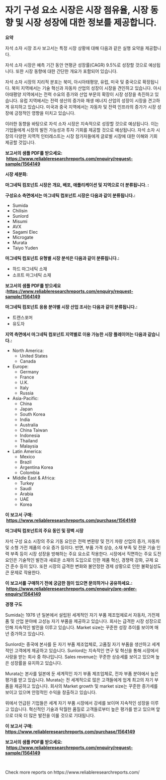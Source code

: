 <p><h1>자기 구성 요소 시장은 시장 점유율, 시장 동향 및 시장 성장에 대한 정보를 제공합니다.</h1></p><p><strong>요약</strong></p>
<p><p>자석 소자 시장 조사 보고서는 특정 시장 상황에 대해 다음과 같은 실행 요약을 제공합니다.</p><p>자석 소자 시장은 예측 기간 동안 연평균 성장률(CAGR) 9.5%로 성장할 것으로 예상됩니다. 또한 시장 동향에 대한 간단한 개요가 포함되어 있습니다.</p><p>자석 소자 시장의 지리적 분포는 북미, 아시아태평양, 유럽, 미국 및 중국으로 확장됩니다. 북미 지역에서는 기술 혁신과 자동차 산업의 성장이 시장을 견인하고 있습니다. 아시아태평양 지역에서는 전력 수요의 증가와 산업 부문의 확장이 시장 성장을 촉진하고 있습니다. 유럽 지역에서는 전력 생산의 증가와 재생 에너지 산업의 성장이 시장을 견고하게 유지하고 있습니다. 미국과 중국 지역에서는 자동차 및 전력 인프라의 증가가 시장 성장에 긍정적인 영향을 미치고 있습니다.</p><p>이러한 동향을 바탕으로 자석 소자 시장은 지속적으로 성장할 것으로 예상됩니다. 이는 기업들에게 시장의 발전 가능성과 투자 기회를 제공할 것으로 예상됩니다. 자석 소자 시장의 다양한 지역적 인터레스트는 시장 참가자들에게 글로벌 시장에 대한 이해와 기회 제공할 것입니다.</p></p>
<p><strong>보고서의 샘플 PDF를 받으세요: &nbsp;<a href="https://www.reliableresearchreports.com/enquiry/request-sample/1564149">https://www.reliableresearchreports.com/enquiry/request-sample/1564149</a></strong></p>
<p><strong>시장 세분화:</strong></p>
<p><strong> 마그네틱 컴포넌트 시장은 개요, 배포, 애플리케이션 및 지역으로 더 분류됩니다. :</strong></p>
<p><strong>구성요소 측면에서는 마그네틱 컴포넌트 시장은 다음과 같이 분류됩니다.:</strong></p>
<p><ul><li>Sumida</li><li>Chilisin</li><li>Sunlord</li><li>Misumi</li><li>AVX</li><li>Sagami Elec</li><li>Microgate</li><li>Murata</li><li>Taiyo Yuden</li></ul></p>
<p><strong> 마그네틱 컴포넌트 유형별 시장 분석은 다음과 같이 분류됩니다.:</strong></p>
<p><ul><li>하드 마그네틱 소재</li><li>소프트 마그네틱 소재</li></ul></p>
<p><strong>보고서의 샘플 PDF를 받으세요 :<a href="https://www.reliableresearchreports.com/enquiry/request-sample/1564149">https://www.reliableresearchreports.com/enquiry/request-sample/1564149</a></strong></p>
<p><strong> 마그네틱 컴포넌트 응용 분야별 시장 산업 조사는 다음과 같이 분류됩니다.:</strong></p>
<p><ul><li>트랜스포머</li><li>유도자</li></ul></p>
<p><strong>지역 측면에서 마그네틱 컴포넌트 지역별로 이용 가능한 시장 플레이어는 다음과 같습니다.:</strong></p>
<p><ul>
    <li>
        North America:
        <ul>
            <li>United States</li>
            <li>Canada</li>
        </ul>
    </li>
    <li>
        Europe:
        <ul>
            <li>Germany</li>
            <li>France</li>
            <li>U.K.</li>
            <li>Italy</li>
            <li>Russia</li>
        </ul>
    </li>
    <li>
        Asia-Pacific:
        <ul>
            <li>China</li>
            <li>Japan</li>
            <li>South Korea</li>
            <li>India</li>
            <li>Australia</li>
            <li>China Taiwan</li>
            <li>Indonesia</li>
            <li>Thailand</li>
            <li>Malaysia</li>
        </ul>
    </li>
    <li>
        Latin America:
        <ul>
            <li>Mexico</li>
            <li>Brazil</li>
            <li>Argentina Korea</li>
            <li>Colombia</li>
        </ul>
    </li>
    <li>
        Middle East & Africa:
        <ul>
            <li>Turkey</li>
            <li>Saudi</li>
            <li>Arabia</li>
            <li>UAE</li>
            <li>Korea</li>
        </ul>
    </li>
    </ul></p>
<p><strong>이 보고서 구매: &nbsp;<a href="https://www.reliableresearchreports.com/purchase/1564149">https://www.reliableresearchreports.com/purchase/1564149</a></strong></p>
<p><strong>마그네틱 컴포넌트의 주요 동인 및 장벽 시장</strong></p>
<p><p>자석 구성 요소 시장의 주요 기동 요인은 전력 변환량 및 전기 차량 산업의 증가, 자동차 및 소형 가전 제품의 수요 증가 등이다. 반면, 부품 가격 상승, 소재 부족 및 전문 기술 인력 부족 등이 시장 성장을 방해하는 주요 요소로 작용한다. 시장에서 직면하는 주요 도전 요인은 기술적인 발전과 새로운 소재의 도입으로 인한 제품 혁신, 경쟁력 강화, 규제 요건 준수 등이 있다. 또한 시장의 급격한 변화와 불안정한 경제 상황으로 인한 불확실성도 큰 문제로 작용한다.</p></p>
<p><strong>이 보고서를 구매하기 전에 궁금한 점이 있으면 문의하거나 공유하세요.: &nbsp;<a href="https://www.reliableresearchreports.com/enquiry/pre-order-enquiry/1564149">https://www.reliableresearchreports.com/enquiry/pre-order-enquiry/1564149</a></strong></p>
<p><strong>경쟁 구도</strong></p>
<p><p>Sumida는 1976 년 일본에서 설립된 세계적인 자기 부품 제조업체로서 자동차, 가전제품 및 산업 분야에 고성능 자기 부품을 제공하고 있습니다. 회사는 급격한 시장 성장으로 인해 지속적인 발전을 이루고 있습니다. Market size는 꾸준한 성장 추이를 보이며 매년 증가하고 있습니다. </p><p>Sunlord는 중국에 본사를 둔 자기 부품 제조업체로, 고품질 자기 부품을 생산하고 세계적인 고객에게 제공하고 있습니다. Sunlord는 지속적인 연구 및 혁신을 통해 시장에서 사랑을 받는 회사 중 하나입니다. Sales revenue는 꾸준한 상승세를 보이고 있으며 높은 성장률을 유지하고 있습니다.</p><p>Murata는 본사를 일본에 둔 세계적인 자기 부품 제조업체로, 전자 부품 분야에서 높은 평가를 받고 있습니다. Murata는 전 세계적으로 많은 고객들에게 업계 최고의 자기 부품을 제공하고 있습니다. 회사의 Market growth 및 market size는 꾸준한 증가세를 보이고 있으며 안정적인 수익을 창출하고 있습니다.</p><p>위에서 언급된 기업들은 세계 자기 부품 시장에서 강세를 보이며 지속적인 성장을 이루고 있습니다. 혁신적인 기술과 탁월한 품질로 고객들로부터 높은 평가를 받고 있으며 앞으로 더욱 더 많은 발전을 이룰 것으로 기대됩니다.</p></p>
<p><strong>이 보고서 구매: &nbsp; <a href="https://www.reliableresearchreports.com/purchase/1564149">https://www.reliableresearchreports.com/purchase/1564149</a></strong></p>
<p><strong>보고서의 샘플 PDF를 받으세요: &nbsp;<a href="https://www.reliableresearchreports.com/enquiry/request-sample/1564149">https://www.reliableresearchreports.com/enquiry/request-sample/1564149</a></strong><strong></strong></p>
<p>&nbsp;</p>
<p>Check more reports on https://www.reliableresearchreports.com/</p>